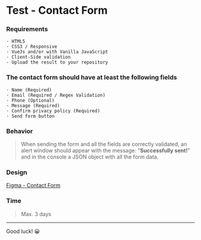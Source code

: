 # Test - Contact Form

### Requirements

``` 
· HTML5
· CSS3 / Responsive
· VueJs and/or with Vanilla JavaScript
· Client-Side validation
· Upload the result to your repository
``` 

### The contact form should have at least the following fields
``` 
· Name (Required)
· Email (Required / Regex Validation)
· Phone (Optional)
· Message (Required)
· Confirm privacy policy (Required)
· Send form button
```

### Behavior
> When sending the form and all the fields are correctly validated, an alert window should appear with the message:  "__Successfully sent!__"  and in the console a JSON object with all the form data.

### Design
[Figma - Contact Form]('https://www.figma.com/file/dJ9NtNWZl8pivj3ZTGhWSt/Contact-Form-share?node-id=0%3A1')

### Time
> Max. 3 days

---

Good luck! 😀
